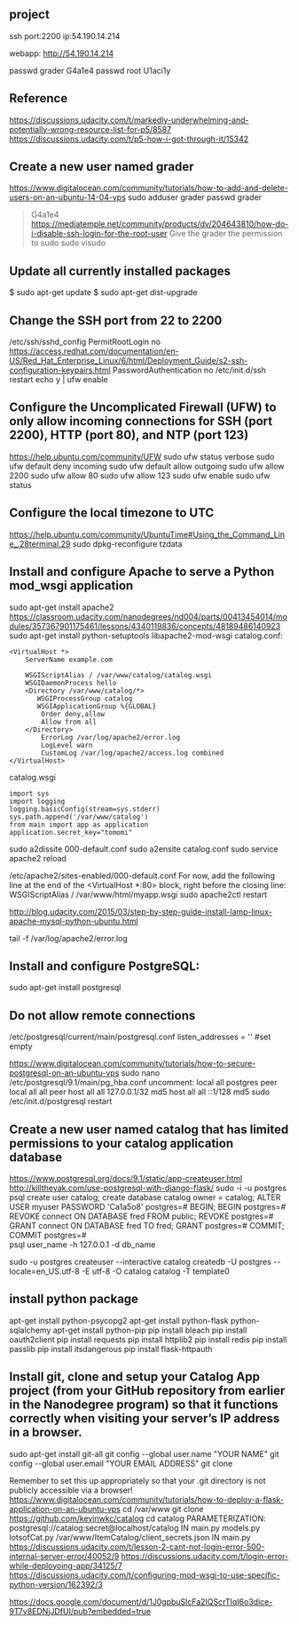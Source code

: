 project
------------------
ssh port:2200 ip:54.190.14.214

webapp: http://54.190.14.214

passwd grader G4a1e4
passwd root U1aci1y

Reference
--------------   
https://discussions.udacity.com/t/markedly-underwhelming-and-potentially-wrong-resource-list-for-p5/8587
https://discussions.udacity.com/t/p5-how-i-got-through-it/15342
   
Create a new user named grader
-----------------------------------------
https://www.digitalocean.com/community/tutorials/how-to-add-and-delete-users-on-an-ubuntu-14-04-vps
sudo adduser grader
passwd grader 
>G4a1e4
https://mediatemple.net/community/products/dv/204643810/how-do-i-disable-ssh-login-for-the-root-user
Give the grader the permission to sudo
sudo visudo

Update all currently installed packages
--------------------------------------------------
$ sudo apt-get update
$ sudo apt-get dist-upgrade

Change the SSH port from 22 to 2200
-------------------------------------------
/etc/ssh/sshd_config 
PermitRootLogin no
https://access.redhat.com/documentation/en-US/Red_Hat_Enterprise_Linux/6/html/Deployment_Guide/s2-ssh-configuration-keypairs.html
PasswordAuthentication no
/etc/init.d/ssh restart
echo y | ufw enable

Configure the Uncomplicated Firewall (UFW) to only allow incoming connections for SSH (port 2200), HTTP (port 80), and NTP (port 123)
-------------------------------------------------------------
https://help.ubuntu.com/community/UFW
sudo ufw status verbose
sudo ufw default deny incoming
sudo ufw default allow outgoing
sudo ufw allow 2200
sudo ufw allow 80
sudo ufw allow 123
sudo ufw enable
sudo ufw status

Configure the local timezone to UTC
------------------------------------------
https://help.ubuntu.com/community/UbuntuTime#Using_the_Command_Line_.28terminal.29
sudo dpkg-reconfigure tzdata

Install and configure Apache to serve a Python mod_wsgi application
----------------------------------------------------------------------------------
sudo apt-get install apache2
https://classroom.udacity.com/nanodegrees/nd004/parts/00413454014/modules/357367901175461/lessons/4340119836/concepts/48189486140923
sudo apt-get install python-setuptools libapache2-mod-wsgi
catalog.conf:
```
<VirtualHost *>
    ServerName example.com

    WSGIScriptAlias / /var/www/catalog/catalog.wsgi
    WSGIDaemonProcess hello
    <Directory /var/www/catalog/*>
       WSGIProcessGroup catalog
       WSGIApplicationGroup %{GLOBAL}
        Order deny,allow
        Allow from all
    </Directory>
		ErrorLog /var/log/apache2/error.log
		LogLevel warn
		CustomLog /var/log/apache2/access.log combined
</VirtualHost>
```
catalog.wsgi
```
import sys
import logging
logging.basicConfig(stream=sys.stderr)
sys.path.append('/var/www/catalog')
from main import app as application
application.secret_key="tomomi"
```

sudo a2dissite 000-default.conf
sudo a2ensite catalog.conf
sudo service apache2 reload

/etc/apache2/sites-enabled/000-default.conf
For now, add the following line at the end of the <VirtualHost *:80> block, right before the closing </VirtualHost> line: WSGIScriptAlias / /var/www/html/myapp.wsgi
sudo apache2ctl restart

http://blog.udacity.com/2015/03/step-by-step-guide-install-lamp-linux-apache-mysql-python-ubuntu.html

tail -f /var/log/apache2/error.log

Install and configure PostgreSQL:
------------------------
sudo apt-get install postgresql

Do not allow remote connections
---------------------------
/etc/postgresql/current/main/postgresql.conf
listen_addresses = '' #set empty

https://www.digitalocean.com/community/tutorials/how-to-secure-postgresql-on-an-ubuntu-vps
sudo nano /etc/postgresql/9.1/main/pg_hba.conf
uncomment:
local   all             postgres                                peer
local   all             all                                     peer
host    all             all             127.0.0.1/32            md5
host    all             all             ::1/128                 md5
sudo /etc/init.d/postgresql restart

Create a new user named catalog that has limited permissions to your catalog application database
--------------------------------------------------------------------------------------------------
https://www.postgresql.org/docs/9.1/static/app-createuser.html
http://killtheyak.com/use-postgresql-with-django-flask/
sudo -i -u postgres
psql
create user catalog;
create database catalog owner = catalog;
ALTER USER myuser PASSWORD 'Ca1a5o8'
postgres=# BEGIN;
BEGIN
postgres=# REVOKE connect ON DATABASE  fred FROM public; 
REVOKE
postgres=# GRANT connect ON DATABASE fred TO fred;
GRANT
postgres=# COMMIT;
COMMIT
postgres=#  
psql user_name  -h 127.0.0.1 -d db_name

sudo -u postgres createuser --interactive catalog
createdb -U postgres --locale=en_US.utf-8 -E utf-8 -O catalog catalog -T template0

install python package
---------------------------
apt-get install python-psycopg2
apt-get install python-flask python-sqlalchemy
apt-get install python-pip
pip install bleach
pip install oauth2client
pip install requests
pip install httplib2
pip install redis
pip install passlib
pip install itsdangerous
pip install flask-httpauth


Install git, clone and setup your Catalog App project (from your GitHub repository from earlier in the Nanodegree program) so that it functions correctly when visiting your server’s IP address in a browser. 
----------------------
sudo apt-get install git-all
git config --global user.name "YOUR NAME"
git config --global user.email "YOUR EMAIL ADDRESS"
git clone 

Remember to set this up appropriately so that your .git directory is not publicly accessible via a browser!
https://www.digitalocean.com/community/tutorials/how-to-deploy-a-flask-application-on-an-ubuntu-vps
cd /var/www
git clone https://github.com/kevinwkc/catalog
cd catalog
PARAMETERIZATION:
postgresql://catalog:secret@localhost/catalog IN main.py models.py lotsofCat.py
/var/www/ItemCatalog/client_secrets.json IN main.py
https://discussions.udacity.com/t/lesson-2-cant-not-login-error-500-internal-server-error/40052/9
https://discussions.udacity.com/t/login-error-while-deployoing-app/34125/7
https://discussions.udacity.com/t/configuring-mod-wsgi-to-use-specific-python-version/162392/3

https://docs.google.com/document/d/1J0gpbuSlcFa2IQScrTIqI6o3dice-9T7v8EDNjJDfUI/pub?embedded=true